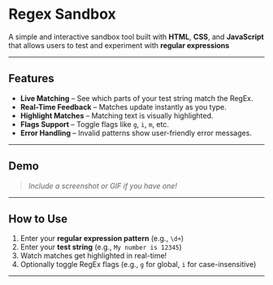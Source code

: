 #  Regex Sandbox

A simple and interactive sandbox tool built with **HTML**, **CSS**, and **JavaScript** that allows users to test and experiment with **regular expressions** 

---

##  Features

- **Live Matching** – See which parts of your test string match the RegEx.
- **Real-Time Feedback** – Matches update instantly as you type.
- **Highlight Matches** – Matching text is visually highlighted.
- **Flags Support** – Toggle flags like `g`, `i`, `m`, etc.
-  **Error Handling** – Invalid patterns show user-friendly error messages.

---

##  Demo

> _Include a screenshot or GIF if you have one!_

---

##  How to Use

1. Enter your **regular expression pattern** (e.g., `\d+`)
2. Enter your **test string** (e.g., `My number is 12345`)
3. Watch matches get highlighted in real-time!
4. Optionally toggle RegEx flags (e.g., `g` for global, `i` for case-insensitive)

---


